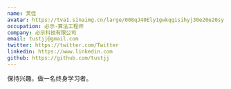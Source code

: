 ```yaml
---
name: 荚佳
avatar: https://tva1.sinaimg.cn/large/008qJ40Ely1gwkqgisihyj30e20e20sy.jpg
occupation: 必示-算法工程师
company: 必示科技有限公司
email: tustjj@gmail.com
twitter: https://twitter.com/Twitter
linkedin: https://www.linkedin.com
github: https://github.com/tustjj
---
```


保持兴趣，做一名终身学习者。
